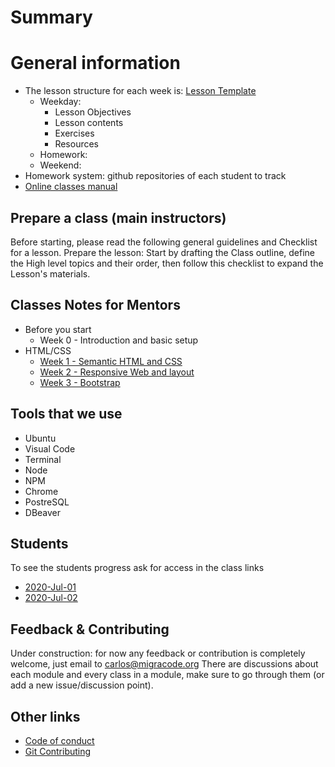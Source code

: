 # Summary

# General information

- The lesson structure for each week is: [Lesson Template](/others/lesson-template.md)
  - Weekday:
    - Lesson Objectives
    - Lesson contents
    - Exercises
    - Resources
  - Homework:
  - Weekend:
- Homework system: github repositories of each student to track
- [Online classes manual](https://docs.google.com/document/d/13KBKYSfzPxzGtEE5HM15M6vUOjSz71wgYNfx0SOGQQE/edit)

## Prepare a class (main instructors)

Before starting, please read the following general guidelines and Checklist for a lesson.
Prepare the lesson: Start by drafting the Class outline, define the High level topics and their order, then follow this checklist to expand the Lesson's materials.

## Classes Notes for Mentors

- Before you start
  - Week 0 - Introduction and basic setup
- HTML/CSS
  - [Week 1 - Semantic HTML and CSS](../html-css/week-1/mentors.md) 
  - [Week 2 - Responsive Web and layout](../html-css/week-2/mentors.md) 
  - [Week 3 - Bootstrap](../html-css/week-3/mentors.md)

## Tools that we use

- Ubuntu
- Visual Code
- Terminal
- Node
- NPM
- Chrome
- PostreSQL
- DBeaver

## Students

To see the students progress ask for access in the class links

- [2020-Jul-01](https://docs.google.com/spreadsheets/d/1TKd_X-bsx1qbInkAv7x5d3slkJF9sEExfCnFRyjllBk)
- [2020-Jul-02](https://docs.google.com/spreadsheets/d/1yE7CYQG9Hs4dPGvmgvFl4BDQ0DRuLZDHDc2ZVnQ8lnc)

## Feedback & Contributing

Under construction: for now any feedback or contribution is completely welcome, just email to carlos@migracode.org
There are discussions about each module and every class in a module, make sure to go through them (or add a new issue/discussion point).

## Other links

- [Code of conduct](CODE_OF_CONDUCT.md)
- [Git Contributing](CONTRIBUTING.md)



